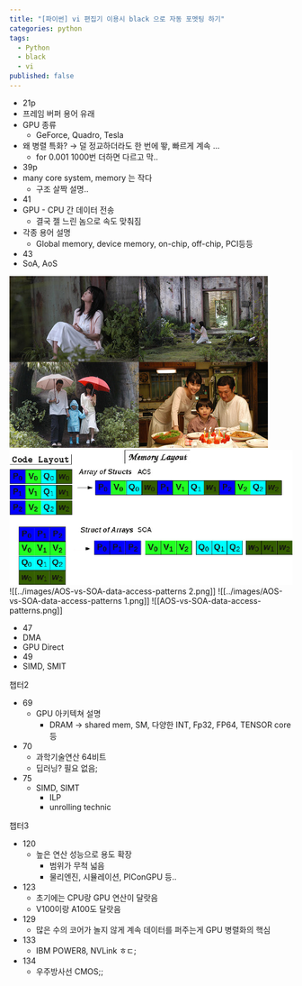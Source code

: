 ```yaml
---
title: "[파이썬] vi 편집기 이용시 black 으로 자동 포멧팅 하기"
categories: python
tags:
  - Python
  - black
  - vi
published: false
---
```

- 21p
- 프레임 버퍼 용어 유래
- GPU 종류
	- GeForce, Quadro, Tesla
- 왜 병렬 특화? → 덜 정교하더라도 한 번에 뙇, 빠르게 계속 ...
	- for 0.001 1000번 더하면 다르고 막..
- 39p
- many core system, memory 는 작다
	- 구조 살짝 설명..
- 41
- GPU - CPU 간 데이터 전송
	- 결국 젤 느린 놈으로 속도 맞춰짐
- 각종 용어 설명
	- Global memory, device memory, on-chip, off-chip, PCI등등
- 43
- SoA, AoS
<img src="/images/지금만나러갑니다.jpg" />
<img src="/images/AOS-vs-SOA-data-access-patterns 2.png" />
![[../images/AOS-vs-SOA-data-access-patterns 2.png]]
![[../images/AOS-vs-SOA-data-access-patterns 1.png]]
![[AOS-vs-SOA-data-access-patterns.png]]

- 47
- DMA
- GPU Direct
- 49
- SIMD, SMIT

챕터2
-  69
	- GPU 아키텍쳐 설명
		- DRAM → shared mem, SM, 다양한 INT, Fp32, FP64, TENSOR core 등
- 70
	- 과학기술연산 64비트
	- 딥러닝? 필요 없음;
- 75
	- SIMD, SIMT
		- ILP
		- unrolling technic

챕터3
- 120
	- 높은 연산 성능으로 용도 확장
		- 범위가 무척 넓음
		- 물리엔진, 시뮬레이션, PIConGPU 등..
- 123
	- 초기에는 CPU랑 GPU 연산이 달랏음
	- V100이랑 A100도 달랏음
- 129
	- 많은 수의 코어가 놀지 않게 계속 데이터를 퍼주는게 GPU 병렬화의 핵심
- 133
	- IBM POWER8, NVLink ㅎㄷ;
- 134
	- 우주방사선 CMOS;;